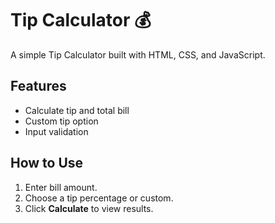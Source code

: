 # Tip Calculator 💰

A simple Tip Calculator built with HTML, CSS, and JavaScript.

## Features
- Calculate tip and total bill
- Custom tip option
- Input validation

## How to Use
1. Enter bill amount.
2. Choose a tip percentage or custom.
3. Click **Calculate** to view results.


